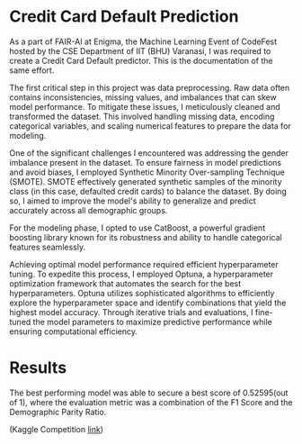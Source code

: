 # Credit Card Default Prediction

As a part of FAIR-AI at Enigma, the Machine Learning Event of CodeFest hosted by the CSE Department of IIT (BHU) Varanasi, I was required to create a Credit Card Default predictor. This is the documentation of the same effort.

The first critical step in this project was data preprocessing. Raw data often contains inconsistencies, missing values, and imbalances that can skew model performance. To mitigate these issues, I meticulously cleaned and transformed the dataset. This involved handling missing data, encoding categorical variables, and scaling numerical features to prepare the data for modeling.

One of the significant challenges I encountered was addressing the gender imbalance present in the dataset. To ensure fairness in model predictions and avoid biases, I employed Synthetic Minority Over-sampling Technique (SMOTE). SMOTE effectively generated synthetic samples of the minority class (in this case, defaulted credit cards) to balance the dataset. By doing so, I aimed to improve the model's ability to generalize and predict accurately across all demographic groups.

For the modeling phase, I opted to use CatBoost, a powerful gradient boosting library known for its robustness and ability to handle categorical features seamlessly. 

Achieving optimal model performance required efficient hyperparameter tuning. To expedite this process, I employed Optuna, a hyperparameter optimization framework that automates the search for the best hyperparameters. Optuna utilizes sophisticated algorithms to efficiently explore the hyperparameter space and identify combinations that yield the highest model accuracy. Through iterative trials and evaluations, I fine-tuned the model parameters to maximize predictive performance while ensuring computational efficiency.

# Results

The best performing model was able to secure a best score of 0.52595(out of 1), where the evaluation metric was a combination of the F1 Score and the Demographic Parity Ratio.

(Kaggle Competition [link](https://www.kaggle.com/competitions/fair-ai/data))
